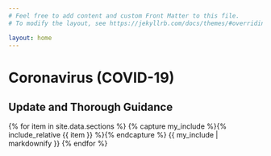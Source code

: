 ```yaml
---
# Feel free to add content and custom Front Matter to this file.
# To modify the layout, see https://jekyllrb.com/docs/themes/#overriding-theme-defaults

layout: home
---
```


# Coronavirus (COVID-19)

## Update and Thorough Guidance

{% for item in site.data.sections %}
  {% capture my_include %}{% include_relative {{ item }} %}{% endcapture %}
  {{ my_include | markdownify }}
{% endfor %}
